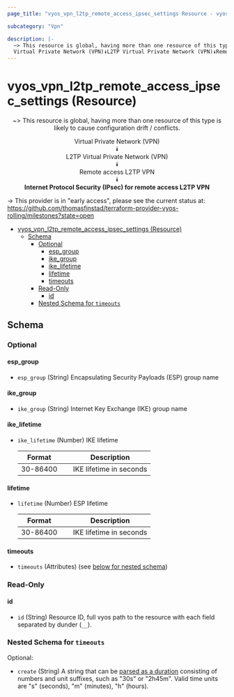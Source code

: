 ```yaml
---
page_title: "vyos_vpn_l2tp_remote_access_ipsec_settings Resource - vyos"

subcategory: "Vpn"

description: |-
  ~> This resource is global, having more than one resource of this type is likely to cause configuration drift / conflicts.
  Virtual Private Network (VPN)⯯L2TP Virtual Private Network (VPN)⯯Remote access L2TP VPN⯯Internet Protocol Security (IPsec) for remote access L2TP VPN
---
```


# vyos_vpn_l2tp_remote_access_ipsec_settings (Resource)
<center>

~> This resource is global, having more than one resource of this type is likely to cause configuration drift / conflicts.

Virtual Private Network (VPN)  
⯯  
L2TP Virtual Private Network (VPN)  
⯯  
Remote access L2TP VPN  
⯯  
**Internet Protocol Security (IPsec) for remote access L2TP VPN**


</center>

-> This provider is in "early access", please see the current status at: https://github.com/thomasfinstad/terraform-provider-vyos-rolling/milestones?state=open

<!--TOC-->

- [vyos_vpn_l2tp_remote_access_ipsec_settings (Resource)](#vyos_vpn_l2tp_remote_access_ipsec_settings-resource)
  - [Schema](#schema)
    - [Optional](#optional)
      - [esp_group](#esp_group)
      - [ike_group](#ike_group)
      - [ike_lifetime](#ike_lifetime)
      - [lifetime](#lifetime)
      - [timeouts](#timeouts)
    - [Read-Only](#read-only)
      - [id](#id)
    - [Nested Schema for `timeouts`](#nested-schema-for-timeouts)

<!--TOC-->

<!-- schema generated by tfplugindocs -->
## Schema

### Optional

#### esp_group
- `esp_group` (String) Encapsulating Security Payloads (ESP) group name
#### ike_group
- `ike_group` (String) Internet Key Exchange (IKE) group name
#### ike_lifetime
- `ike_lifetime` (Number) IKE lifetime

    |  Format    &emsp;|  Description              |
    |------------|---------------------------|
    |  30-86400  &emsp;|  IKE lifetime in seconds  |
#### lifetime
- `lifetime` (Number) ESP lifetime

    |  Format    &emsp;|  Description              |
    |------------|---------------------------|
    |  30-86400  &emsp;|  IKE lifetime in seconds  |
#### timeouts
- `timeouts` (Attributes) (see [below for nested schema](#nestedatt--timeouts))

### Read-Only

#### id
- `id` (String) Resource ID, full vyos path to the resource with each field separated by dunder (`__`).

<a id="nestedatt--timeouts"></a>
### Nested Schema for `timeouts`

Optional:

- `create` (String) A string that can be [parsed as a duration](https://pkg.go.dev/time#ParseDuration) consisting of numbers and unit suffixes, such as &#34;30s&#34; or &#34;2h45m&#34;. Valid time units are &#34;s&#34; (seconds), &#34;m&#34; (minutes), &#34;h&#34; (hours).
